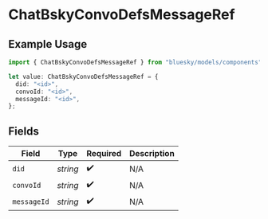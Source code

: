 # ChatBskyConvoDefsMessageRef

## Example Usage

```typescript
import { ChatBskyConvoDefsMessageRef } from "bluesky/models/components";

let value: ChatBskyConvoDefsMessageRef = {
  did: "<id>",
  convoId: "<id>",
  messageId: "<id>",
};
```

## Fields

| Field              | Type               | Required           | Description        |
| ------------------ | ------------------ | ------------------ | ------------------ |
| `did`              | *string*           | :heavy_check_mark: | N/A                |
| `convoId`          | *string*           | :heavy_check_mark: | N/A                |
| `messageId`        | *string*           | :heavy_check_mark: | N/A                |